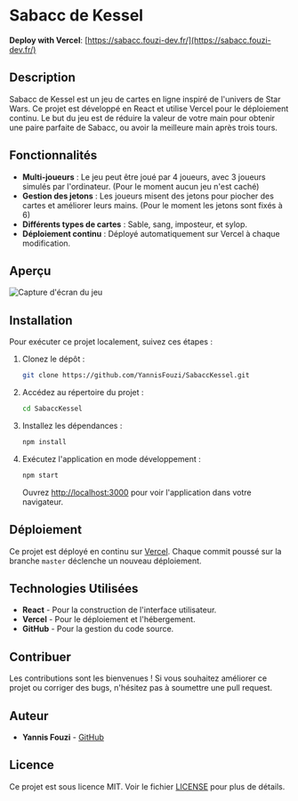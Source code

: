 
# Sabacc de Kessel

**Deploy with Vercel**: [https://sabacc.fouzi-dev.fr/](https://sabacc.fouzi-dev.fr/)

## Description

Sabacc de Kessel est un jeu de cartes en ligne inspiré de l'univers de Star Wars. Ce projet est développé en React et utilise Vercel pour le déploiement continu. Le but du jeu est de réduire la valeur de votre main pour obtenir une paire parfaite de Sabacc, ou avoir la meilleure main après trois tours.

## Fonctionnalités

- **Multi-joueurs** : Le jeu peut être joué par 4 joueurs, avec 3 joueurs simulés par l'ordinateur. (Pour le moment aucun jeu n'est caché)
- **Gestion des jetons** : Les joueurs misent des jetons pour piocher des cartes et améliorer leurs mains. (Pour le moment les jetons sont fixés à 6)
- **Différents types de cartes** : Sable, sang, imposteur, et sylop.
- **Déploiement continu** : Déployé automatiquement sur Vercel à chaque modification.

## Aperçu

![Capture d'écran du jeu](https://image.noelshack.com/fichiers/2024/35/6/1725099402-capture-ecran-sabacc-kessel.png)

## Installation

Pour exécuter ce projet localement, suivez ces étapes :

1. Clonez le dépôt :
   ```bash
   git clone https://github.com/YannisFouzi/SabaccKessel.git
   ```

2. Accédez au répertoire du projet :
   ```bash
   cd SabaccKessel
   ```

3. Installez les dépendances :
   ```bash
   npm install
   ```

4. Exécutez l'application en mode développement :
   ```bash
   npm start
   ```

   Ouvrez [http://localhost:3000](http://localhost:3000) pour voir l'application dans votre navigateur.

## Déploiement

Ce projet est déployé en continu sur [Vercel](https://vercel.com). Chaque commit poussé sur la branche `master` déclenche un nouveau déploiement.

## Technologies Utilisées

- **React** - Pour la construction de l'interface utilisateur.
- **Vercel** - Pour le déploiement et l'hébergement.
- **GitHub** - Pour la gestion du code source.

## Contribuer

Les contributions sont les bienvenues ! Si vous souhaitez améliorer ce projet ou corriger des bugs, n'hésitez pas à soumettre une pull request.

## Auteur

- **Yannis Fouzi** - [GitHub](https://github.com/YannisFouzi)

## Licence

Ce projet est sous licence MIT. Voir le fichier [LICENSE](LICENSE) pour plus de détails.
